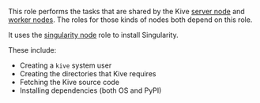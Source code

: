 This role performs the tasks that are shared by the Kive [server node] and
[worker nodes]. The roles for those kinds of nodes both depend on this role.

[server node]: ../kive_server
[worker nodes]: ../kive_worker

It uses the [singularity node](../singularity_node) role to install Singularity.

These include:

- Creating a `kive` system user
- Creating the directories that Kive requires
- Fetching the Kive source code
- Installing dependencies (both OS and PyPI)
